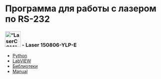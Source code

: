 # Программа для работы с лазером по RS-232
 

### <img src="https://upload.wikimedia.org/wikipedia/commons/9/94/Laser-symbol.svg" alt= “LaserCOM” width="50px"> - Laser 150806-YLP-E

* [Python](https://github.com/XYI7I/COMport/tree/main/RS-232)<br>
* [LabVIEW](https://github.com/XYI7I/COMport/tree/main/LaserCOM)<br>
* [Библиотеки](https://github.com/XYI7I/COMport/tree/main/Libraries)
* [Manual](https://github.com/XYI7I/COMport/blob/main/150806-YLP%20series%20interface%20specification%20type%20E.PDF)
